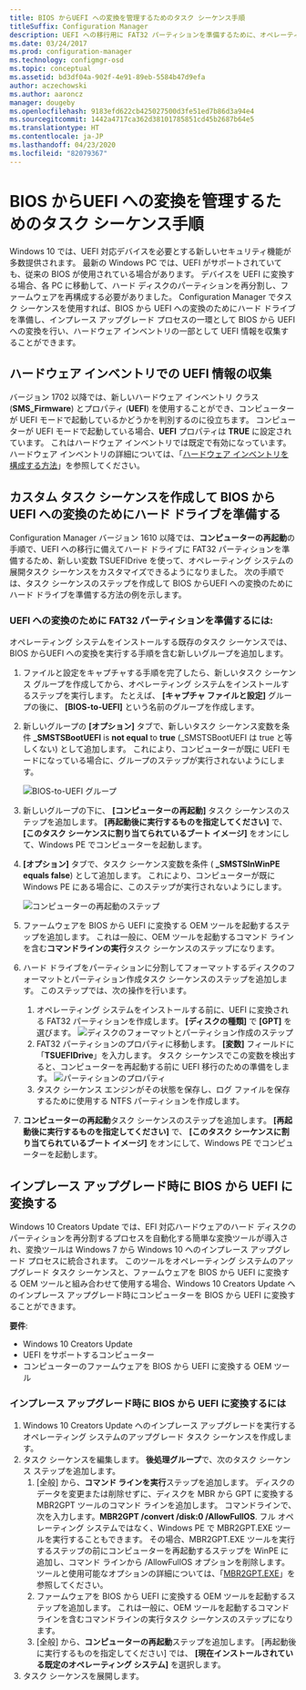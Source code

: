 ```yaml
---
title: BIOS からUEFI への変換を管理するためのタスク シーケンス手順
titleSuffix: Configuration Manager
description: UEFI への移行用に FAT32 パーティションを準備するために、オペレーティング システム展開タスク シーケンスをカスタマイズする方法について説明します。
ms.date: 03/24/2017
ms.prod: configuration-manager
ms.technology: configmgr-osd
ms.topic: conceptual
ms.assetid: bd3df04a-902f-4e91-89eb-5584b47d9efa
author: aczechowski
ms.author: aaroncz
manager: dougeby
ms.openlocfilehash: 9183efd622cb425027500d3fe51ed7b86d3a94e4
ms.sourcegitcommit: 1442a4717ca362d38101785851cd45b2687b64e5
ms.translationtype: HT
ms.contentlocale: ja-JP
ms.lasthandoff: 04/23/2020
ms.locfileid: "82079367"
---
```

# <a name="task-sequence-steps-to-manage-bios-to-uefi-conversion"></a>BIOS からUEFI への変換を管理するためのタスク シーケンス手順
Windows 10 では、UEFI 対応デバイスを必要とする新しいセキュリティ機能が多数提供されます。 最新の Windows PC では、UEFI がサポートされていても、従来の BIOS が使用されている場合があります。 デバイスを UEFI に変換する場合、各 PC に移動して、ハード ディスクのパーティションを再分割し、ファームウェアを再構成する必要がありました。 Configuration Manager でタスク シーケンスを使用すれば、BIOS から UEFI への変換のためにハード ドライブを準備し、インプレース アップグレード プロセスの一環として BIOS から UEFI への変換を行い、ハードウェア インベントリの一部として UEFI 情報を収集することができます。

## <a name="hardware-inventory-collects-uefi-information"></a>ハードウェア インベントリでの UEFI 情報の収集
バージョン 1702 以降では、新しいハードウェア インベントリ クラス (**SMS_Firmware**) とプロパティ (**UEFI**) を使用することができ、コンピューターが UEFI モードで起動しているかどうかを判別するのに役立ちます。 コンピューターが UEFI モードで起動している場合、**UEFI** プロパティは **TRUE** に設定されています。 これはハードウェア インベントリでは既定で有効になっています。 ハードウェア インベントリの詳細については、「[ハードウェア インベントリを構成する方法](../../core/clients/manage/inventory/configure-hardware-inventory.md)」を参照してください。

## <a name="create-a-custom-task-sequence-to-prepare-the-hard-drive-for-bios-to-uefi-conversion"></a>カスタム タスク シーケンスを作成して BIOS から UEFI への変換のためにハード ドライブを準備する
Configuration Manager バージョン 1610 以降では、**コンピューターの再起動**の手順で、UEFI への移行に備えてハード ドライブに FAT32 パーティションを準備するため、新しい変数 TSUEFIDrive を使って、オペレーティング システムの展開タスク シーケンスをカスタマイズできるようになりました。 次の手順では、タスク シーケンスのステップを作成して BIOS からUEFI への変換のためにハード ドライブを準備する方法の例を示します。

### <a name="to-prepare-the-fat32-partition-for-the-conversion-to-uefi"></a>UEFI への変換のために FAT32 パーティションを準備するには:
オペレーティング システムをインストールする既存のタスク シーケンスでは、BIOS からUEFI への変換を実行する手順を含む新しいグループを追加します。

1. ファイルと設定をキャプチャする手順を完了したら、新しいタスク シーケンス グループを作成してから、オペレーティング システムをインストールするステップを実行します。 たとえば、 **[キャプチャ ファイルと設定]** グループの後に、 **[BIOS-to-UEFI]** という名前のグループを作成します。
2. 新しいグループの **[オプション]** タブで、新しいタスク シーケンス変数を条件 **_SMSTSBootUEFI** is **not equal** to **true** (_SMSTSBootUEFI は true と等しくない) として追加します。 これにより、コンピューターが既に UEFI モードになっている場合に、グループのステップが実行されないようにします。

   ![BIOS-to-UEFI グループ](../../core/get-started/media/BIOS-to-UEFI-group.png)
3. 新しいグループの下に、 **[コンピューターの再起動]** タスク シーケンスのステップを追加します。 **[再起動後に実行するものを指定してください]** で、 **[このタスク シーケンスに割り当てられているブート イメージ]** をオンにして、Windows PE でコンピューターを起動します。  
4. **[オプション]** タブで、タスク シーケンス変数を条件 ( **_SMSTSInWinPE equals false**) として追加します。 これにより、コンピューターが既に Windows PE にある場合に、このステップが実行されないようにします。

   ![コンピューターの再起動のステップ](../../core/get-started/media/restart-in-windows-pe.png)
5. ファームウェアを BIOS から UEFI に変換する OEM ツールを起動するステップを追加します。 これは一般に、OEM ツールを起動するコマンド ラインを含む**コマンドラインの実行**タスク シーケンスのステップになります。
6. ハード ドライブをパーティションに分割してフォーマットするディスクのフォーマットとパーティション作成タスク シーケンスのステップを追加します。 このステップでは、次の操作を行います。
   1. オペレーティング システムをインストールする前に、UEFI に変換される FAT32 パーティションを作成します。 **[ディスクの種類]** で **[GPT]** を選びます。
    ![ディスクのフォーマットとパーティション作成のステップ](../media/format-and-partition-disk.png)
   2. FAT32 パーティションのプロパティに移動します。 **[変数]** フィールドに「**TSUEFIDrive**」を入力します。 タスク シーケンスでこの変数を検出すると、コンピューターを再起動する前に UEFI 移行のための準備をします。
    ![パーティションのプロパティ](../../core/get-started/media/partition-properties.png)
   3. タスク シーケンス エンジンがその状態を保存し、ログ ファイルを保存するために使用する NTFS パーティションを作成します。
7. **コンピューターの再起動**タスク シーケンスのステップを追加します。 **[再起動後に実行するものを指定してください]** で、 **[このタスク シーケンスに割り当てられているブート イメージ]** をオンにして、Windows PE でコンピューターを起動します。  

## <a name="convert-from-bios-to-uefi-during-an-in-place-upgrade"></a>インプレース アップグレード時に BIOS から UEFI に変換する
Windows 10 Creators Update では、EFI 対応ハードウェアのハード ディスクのパーティションを再分割するプロセスを自動化する簡単な変換ツールが導入され、変換ツールは Windows 7 から Windows 10 へのインプレース アップグレード プロセスに統合されます。 このツールをオペレーティング システムのアップグレード タスク シーケンスと、ファームウェアを BIOS から UEFI に変換する OEM ツールと組み合わせて使用する場合、Windows 10 Creators Update へのインプレース アップグレード時にコンピューターを BIOS から UEFI に変換することができます。

**要件**:
- Windows 10 Creators Update
- UEFI をサポートするコンピューター
- コンピューターのファームウェアを BIOS から UEFI に変換する OEM ツール

### <a name="to-convert-from-bios-to-uefi-during-an-in-place-upgrade"></a>インプレース アップグレード時に BIOS から UEFI に変換するには
1. Windows 10 Creators Update へのインプレース アップグレードを実行するオペレーティング システムのアップグレード タスク シーケンスを作成します。
2. タスク シーケンスを編集します。 **後処理グループ**で、次のタスク シーケンス ステップを追加します。
   1. [全般] から、**コマンド ラインを実行**ステップを追加します。 ディスクのデータを変更または削除せずに、ディスクを MBR から GPT に変換する MBR2GPT ツールのコマンド ラインを追加します。 コマンドラインで、次を入力します。**MBR2GPT /convert /disk:0 /AllowFullOS**. フル オペレーティング システムではなく、Windows PE で MBR2GPT.EXE ツールを実行することもできます。 その場合、MBR2GPT.EXE ツールを実行するステップの前にコンピューターを再起動するステップを WinPE に追加し、コマンド ラインから /AllowFullOS オプションを削除します。 ツールと使用可能なオプションの詳細については、「[MBR2GPT.EXE](https://technet.microsoft.com/itpro/windows/deploy/mbr-to-gpt)」を参照してください。
   2. ファームウェアを BIOS から UEFI に変換する OEM ツールを起動するステップを追加します。 これは一般に、OEM ツールを起動するコマンド ラインを含むコマンドラインの実行タスク シーケンスのステップになります。
   3. [全般] から、**コンピューターの再起動**ステップを追加します。 [再起動後に実行するものを指定してください] では、 **[現在インストールされている既定のオペレーティング システム]** を選択します。
3. タスク シーケンスを展開します。

